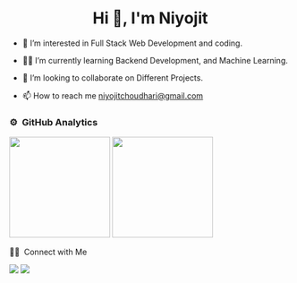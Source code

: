 <h1 align="center">Hi 👋, I'm Niyojit </h1>

- 🌱 I’m interested in Full Stack Web Development and coding.

- 👨‍💻 I’m currently learning Backend Development, and Machine Learning.

- 💞️ I’m looking to collaborate on Different Projects.

- 📫 How to reach me niyojitchoudhari@gmail.com

 
### ⚙️ &nbsp;GitHub Analytics

<p align="left">
  <img height="180em" src="https://github-readme-stats-eight-theta.vercel.app/api?username=Niyojit&show_icons=true&theme=algolia&include_all_commits=true&count_private=true"/>
 <img height="180em" src="https://github-readme-stats-eight-theta.vercel.app/api/top-langs/?username=Niyojit&layout=compact&langs_count=8&theme=algolia"/>
 </p>

 🤝🏻 &nbsp;Connect with Me

<p>
<a href="https://www.linkedin.com/in/niyojit-choudhari-1819b0222/"><img src="https://img.shields.io/badge/-Niyojit-0077B5?style=flat&logo=Linkedin&logoColor=white"/></a>
<a href="mailto:niyojitchoudhari@gmail.com"><img src="https://img.shields.io/badge/-niyojitchoudhari@gmail.com-D14836?style=flat&logo=Gmail&logoColor=white"/></a>
</p>
